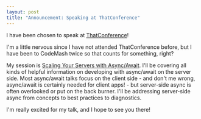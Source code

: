 ```yaml
---
layout: post
title: "Announcement: Speaking at ThatConference"
---
```

I have been chosen to speak at [ThatConference](http://www.thatconference.com/)!



I'm a little nervous since I have not attended ThatConference before, but I have been to CodeMash twice so that counts for something, right?



My session is [Scaling Your Servers with Async/Await](http://www.thatconference.com/Sessions/session_630). I'll be covering all kinds of helpful information on developing with async/await on the server side. Most async/await talks focus on the client side - and don't me wrong, async/await is certainly needed for client apps! - but server-side async is often overlooked or put on the back burner. I'll be addressing server-side async from concepts to best practices to diagnostics.



I'm really excited for my talk, and I hope to see you there!

